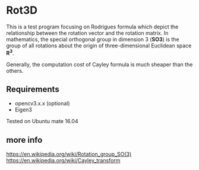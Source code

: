 Rot3D
=====
This is a test program focusing on Rodrigues formula which depict the relationship 
between the rotation vector and the rotation matrix. In mathematics, the special 
orthogonal group in dimension 3 (**SO3**) is the group of all rotations about the 
origin of three-dimensional Euclidean space **R<sup>3</sup>**.

Generally, the computation cost of Cayley formula is much sheaper than the others.

Requirements
------------
- opencv3.x.x (optional)
- Eigen3

Tested on Ubuntu mate 16.04

more info
---------
<https://en.wikipedia.org/wiki/Rotation_group_SO(3)>
<https://en.wikipedia.org/wiki/Cayley_transform>
